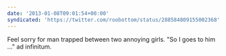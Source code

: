 ```yaml
---
date: '2013-01-08T09:01:54+00:00'
syndicated: 'https://twitter.com/roobottom/status/288584809155002368'
---
```

Feel sorry for man trapped between two annoying girls. "So I goes to him …" ad infinitum.
